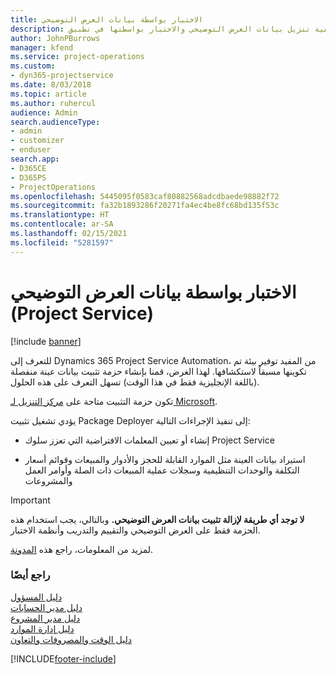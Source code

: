 ```yaml
---
title: الاختبار بواسطة بيانات العرض التوضيحي
description: كيفية تنزيل بيانات العرض التوضيحي والاختبار بواسطتها في تطبيق Project Service Automation.
author: JohnPBurrows
manager: kfend
ms.service: project-operations
ms.custom:
- dyn365-projectservice
ms.date: 8/03/2018
ms.topic: article
ms.author: ruhercul
audience: Admin
search.audienceType:
- admin
- customizer
- enduser
search.app:
- D365CE
- D365PS
- ProjectOperations
ms.openlocfilehash: 5445095f0583caf80882568adcdbaede98882f72
ms.sourcegitcommit: fa32b1893286f20271fa4ec4be8fc68bd135f53c
ms.translationtype: HT
ms.contentlocale: ar-SA
ms.lasthandoff: 02/15/2021
ms.locfileid: "5281597"
---
```

# <a name="experiment-with-demo-data-project-service"></a>الاختبار بواسطة بيانات العرض التوضيحي (Project Service)

[!include [banner](../includes/psa-now-project-operations.md)]

للتعرف إلى Dynamics 365 Project Service Automation، من المفيد توفير بيئة تم تكوينها مسبقاً لاستكشافها. لهذا الغرض، قمنا بإنشاء حزمة تثبيت بيانات عينة منفصلة (باللغة الإنجليزية فقط في هذا الوقت) تسهل التعرف على هذه الحلول. 

تكون حزمة التثبيت متاحة على [مركز التنزيل لـ Microsoft](https://go.microsoft.com/fwlink/?linkid=859966).  

يؤدي تشغيل تثبيت Package Deployer إلى تنفيذ الإجراءات التالية: 
  
-   إنشاء أو تعيين المعلمات الافتراضية التي تعزز سلوك Project Service  
  
-   استيراد بيانات العينة مثل الموارد القابلة للحجز والأدوار والمبيعات وقوائم أسعار التكلفة والوحدات التنظيمية وسجلات عملية المبيعات ذات الصلة وأوامر العمل والمشروعات    
  
> [!IMPORTANT]
> **لا توجد أي طريقة لإزالة تثبيت بيانات العرض التوضيحي.** وبالتالي، يجب استخدام هذه الحزمة فقط على العرض التوضيحي والتقييم والتدريب وأنظمة الاختبار.

لمزيد من المعلومات، راجع هذه [المدونة](https://blogs.msdn.microsoft.com/crm/2017/10/24/microsoft-dynamics-365-for-field-service-and-project-service-automation-sample-data).





  
### <a name="see-also"></a>راجع أيضًا  
 [دليل المسؤول](../psa/admin-guide.md)   
 [دليل مدير الحسابات](../psa/account-manager-guide.md)   
 [دليل مدير المشروع](../psa/project-manager-guide.md)   
 [دليل إدارة الموارد](../psa/resource-manager-guide.md)   
 [دليل الوقت والمصروفات والتعاون](../psa/time-expense-collaboration-guide.md)


[!INCLUDE[footer-include](../includes/footer-banner.md)]